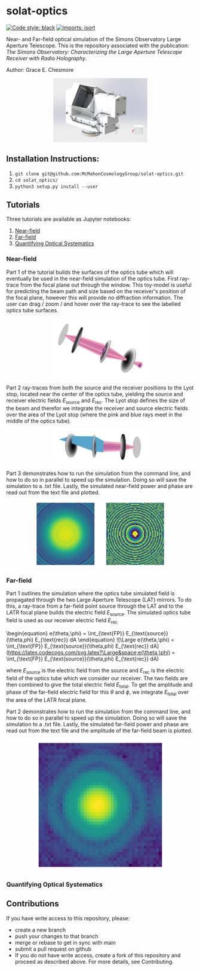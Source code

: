# solat-optics

[![Code style: black](https://img.shields.io/badge/code%20style-black-000000.svg)](https://github.com/psf/black) [![Imports: isort](https://img.shields.io/badge/%20imports-isort-%231674b1?style=flat&labelColor=ef8336)](https://pycqa.github.io/isort/)

Near- and Far-field optical simulation of the Simons Observatory Large Aperture Telescope.  This is the repository associated with the publication: <i>The Simons Observatory: Characterizing the Large Aperture Telescope Receiver with Radio Holography</i>.  <br />

Author: Grace E. Chesmore

<p align="center">
     <img src="https://github.com/McMahonCosmologyGroup/solat-optics/blob/main/figures/lat34.png?raw=true" alt="centered image" width="50%"/>
</p>

## Installation Instructions:

1. `git clone git@github.com:McMahonCosmologyGroup/solat-optics.git`
2. `cd solat_optics/`
3. `python3 setup.py install --user`

## Tutorials
Three tutorials are available as Jupyter notebooks:
1. [Near-field](https://github.com/McMahonCosmologyGroup/solat-optics/tree/main/tutorials/latrt_holo_sim.ipynb)
2. [Far-field](https://github.com/McMahonCosmologyGroup/solat-optics/tree/main/tutorials/latrt_farfield_sim.ipynb)
3. [Quantifying Optical Systematics](https://github.com/McMahonCosmologyGroup/solat-optics/tree/main/tutorials/quant_systematics.ipynb)

### Near-field
Part 1 of the tutorial builds the surfaces of the optics tube which will eventually be used in the near-field simulation of the optics tube.  First ray-trace from the focal plane out through the window.  This toy-model is useful for predicting the beam path and size based on the receiver's position of the focal plane, however this will provide no diffraction information.  The user can drag / zoom / and hover over the ray-trace to see the labelled optics tube surfaces.

<p align="center">
     <img src="https://github.com/McMahonCosmologyGroup/solat-optics/blob/main/figures/raytrace1.png?raw=true" alt="centered image" width="50%"/>
</p>

Part 2 ray-traces from both the source and the receiver positions to the Lyot stop, located near the center of the optics tube, yielding the source and receiver electric fields $E_{\text{source}}$ and $E_{\text{rec}}$.  The Lyot stop defines the size of the beam and therefor we integrate the receiver and source electric fields over the area of the Lyot stop (where the pink and blue rays meet in the middle of the optics tube).

<p align="center">
     <img src="https://github.com/McMahonCosmologyGroup/solat-optics/blob/main/figures/raytrace2.png?raw=true" alt="centered image" width="50%"/>
</p>

Part 3 demonstrates how to run the simulation from the command line, and how to do so in parallel to speed up the simulation.  Doing so will save the simulation to a .txt file.  Lastly, the simulated near-field power and phase are read out from the text file and plotted.

<p align="center">
     <img src="https://github.com/McMahonCosmologyGroup/solat-optics/blob/main/figures/fields_out.png?raw=true" alt="centered image" width="70%"/>
</p>

### Far-field

Part 1 outlines the simulation where the optics tube simulated field is propagated through the two Large Aperture Telescope (LAT) mirrors. To do this, a ray-trace from a far-field point source through the LAT and to the LATR focal plane builds the electric field $E_{\text{source}}$.  The simulated optics tube field is used as our receiver electric field $E_{\text{rec}}$

\begin{equation}
e(\theta,\phi) = \int_{\text{FP}} E_{\text{source}}(\theta,phi) E_{\text{rec}} dA
\end{equation}
![\Large e(\theta,\phi) = \int_{\text{FP}} E_{\text{source}}(\theta,phi) E_{\text{rec}} dA](https://latex.codecogs.com/svg.latex?\Large&space;e(\theta,\phi) = \int_{\text{FP}} E_{\text{source}}(\theta,phi) E_{\text{rec}} dA) 

where $E_{\text{source}}$ is the electric field from the source and $E_{\text{rec}}$ is the electric field of the optics tube which we consider our receiver.  The two fields are then combined to give the total electric field $E_{\text{total}}$.  To get the amplitude and phase of the far-field electric field for this $\theta$ and $\phi$, we integrate $E_{\text{total}}$ over the area of the LATR focal plane.

Part 2 demonstrates how to run the simulation from the command line, and how to do so in parallel to speed up the simulation.  Doing so will save the simulation to a .txt file.  Lastly, the simulated far-field power and phase are read out from the text file and the amplitude of the far-field beam is plotted.

<p align="center">
     <img src="https://github.com/McMahonCosmologyGroup/solat-optics/blob/main/figures/farfield.png?raw=true" alt="centered image" width="70%"/>
</p>

### Quantifying Optical Systematics


## Contributions
If you have write access to this repository, please:
* create a new branch
* push your changes to that branch
* merge or rebase to get in sync with main
* submit a pull request on github
* If you do not have write access, create a fork of this repository and proceed as described above. For more details, see Contributing.

